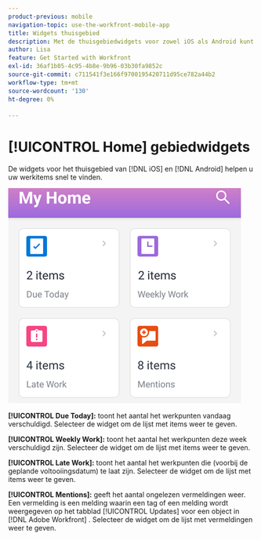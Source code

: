 ```yaml
---
product-previous: mobile
navigation-topic: use-the-workfront-mobile-app
title: Widgets thuisgebied
description: Met de thuisgebiedwidgets voor zowel iOS als Android kunt u uw werkitems snel vinden.
author: Lisa
feature: Get Started with Workfront
exl-id: 36af1b05-4c95-4b8e-9b96-03b30fa9852c
source-git-commit: c711541f3e166f9700195420711d95ce782a44b2
workflow-type: tm+mt
source-wordcount: '130'
ht-degree: 0%

---
```


# [!UICONTROL Home] gebiedwidgets

De widgets voor het thuisgebied van [!DNL iOS] en [!DNL Android] helpen u uw werkitems snel te vinden.

![ het gebiedswidgets van het Huis ](assets/mobile-home-area-widgets.png)

**[!UICONTROL Due Today]:** toont het aantal het werkpunten vandaag verschuldigd. Selecteer de widget om de lijst met items weer te geven.

**[!UICONTROL Weekly Work]:** toont het aantal het werkpunten deze week verschuldigd zijn. Selecteer de widget om de lijst met items weer te geven.

**[!UICONTROL Late Work]:** toont het aantal het werkpunten die (voorbij de geplande voltooiingsdatum) te laat zijn. Selecteer de widget om de lijst met items weer te geven.

**[!UICONTROL Mentions]:** geeft het aantal ongelezen vermeldingen weer. Een vermelding is een melding waarin een tag of een melding wordt weergegeven op het tabblad [!UICONTROL Updates] voor een object in [!DNL Adobe Workfront] . Selecteer de widget om de lijst met vermeldingen weer te geven.
